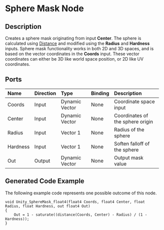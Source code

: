 # Sphere Mask Node

## Description

Creates a sphere mask originating from input **Center**. The sphere is calculated using [Distance](Distance-Node.md) and modified using the **Radius** and **Hardness** inputs. Sphere mask functionality works in both 2D and 3D spaces, and is based on the vector coordinates in the **Coords** input. These vector coordinates can either be 3D like world space position, or 2D like UV coordinates.

## Ports

| Name        | Direction           | Type  | Binding | Description |
|:------------ |:-------------|:-----|:---|:---|
| Coords      | Input | Dynamic Vector | None | Coordinate space input |
| Center      | Input | Dynamic Vector | None | Coordinates of the sphere origin |
| Radius      | Input | Vector 1 | None | Radius of the sphere |
| Hardness      | Input | Vector 1 | None | Soften falloff of the sphere |
| Out | Output      |    Dynamic Vector | None | Output mask value |

## Generated Code Example

The following example code represents one possible outcome of this node.

```
void Unity_SphereMask_float4(float4 Coords, float4 Center, float Radius, float Hardness, out float4 Out)
{
    Out = 1 - saturate((distance(Coords, Center) - Radius) / (1 - Hardness));
}
```